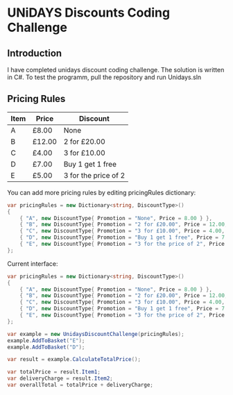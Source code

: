 # UNiDAYS Discounts Coding Challenge

## Introduction
I have completed unidays discount coding challenge. The solution is written in C#. To test the programm, pull the repository and run Unidays.sln

## Pricing Rules

| Item | Price  | Discount |
| ---- | ------ | -------- |
| A    | £8.00  | None |
| B    | £12.00 | 2 for £20.00 |
| C    | £4.00  | 3 for £10.00 |
| D    | £7.00  | Buy 1 get 1 free |
| E    | £5.00  | 3 for the price of 2 |

You can add more pricing rules by editing pricingRules dictionary:
```csharp
var pricingRules = new Dictionary<string, DiscountType>()
{
    { "A", new DiscountType{ Promotion = "None", Price = 8.00 } },
    { "B", new DiscountType{ Promotion = "2 for £20.00", Price = 12.00, PricePerQuantity = 20.00, Quantity = 2 } },
    { "C", new DiscountType{ Promotion = "3 for £10.00", Price = 4.00, PricePerQuantity = 10.00, Quantity = 3 } },
    { "D", new DiscountType{ Promotion = "Buy 1 get 1 free", Price = 7.00, PricePerQuantity = 7.00, Quantity = 2 } },
    { "E", new DiscountType{ Promotion = "3 for the price of 2", Price = 5.00, PricePerQuantity = 10.00, Quantity = 3 } }
};
```

Current interface:
```csharp
var pricingRules = new Dictionary<string, DiscountType>()
{
    { "A", new DiscountType{ Promotion = "None", Price = 8.00 } },
    { "B", new DiscountType{ Promotion = "2 for £20.00", Price = 12.00, PricePerQuantity = 20.00, Quantity = 2 } },
    { "C", new DiscountType{ Promotion = "3 for £10.00", Price = 4.00, PricePerQuantity = 10.00, Quantity = 3 } },
    { "D", new DiscountType{ Promotion = "Buy 1 get 1 free", Price = 7.00, PricePerQuantity = 7.00, Quantity = 2 } },
    { "E", new DiscountType{ Promotion = "3 for the price of 2", Price = 5.00, PricePerQuantity = 10.00, Quantity = 3 } }
};

var example = new UnidaysDiscountChallenge(pricingRules);
example.AddToBasket("E");
example.AddToBasket("D");

var result = example.CalculateTotalPrice();

var totalPrice = result.Item1;
var deliveryCharge = result.Item2;
var overallTotal = totalPrice + deliveryCharge;
```
